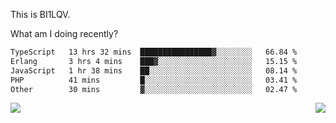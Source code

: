 This is BI1LQV.

What am I doing recently?

<!--START_SECTION:waka-->

```txt
TypeScript   13 hrs 32 mins  ████████████████▓░░░░░░░░   66.84 %
Erlang       3 hrs 4 mins    ███▓░░░░░░░░░░░░░░░░░░░░░   15.15 %
JavaScript   1 hr 38 mins    ██░░░░░░░░░░░░░░░░░░░░░░░   08.14 %
PHP          41 mins         █░░░░░░░░░░░░░░░░░░░░░░░░   03.41 %
Other        30 mins         ▓░░░░░░░░░░░░░░░░░░░░░░░░   02.47 %
```

<!--END_SECTION:waka-->
<img align="right" src="https://github-readme-stats.vercel.app/api?username=bi1lqv&show_icons=true&count_private=true">

<img src="https://metrics.lecoq.io/bi1lqv?template=classic&base.activity=0&base.community=0&base.repositories=0&base.metadata=0&isocalendar=1&base=header%2C%20activity%2C%20community%2C%20repositories%2C%20metadata&base.indepth=false&base.hireable=false&isocalendar=false&isocalendar.duration=full-year&config.timezone=Asia%2FShanghai">

